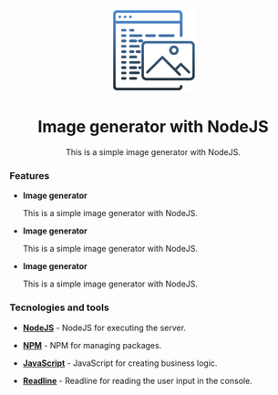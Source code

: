 <div align="center">
    <img src=".src/../src/imgs/logo.png" width="150" />
</div>
<h1 align="center"> Image generator with NodeJS </h1>
<p align="center"> This is a simple image generator with NodeJS. </p>

<h3> Features </h3>
<ul>
    <li>
        <p>
            <b>Image generator</b>
        </p>
        <p>
            This is a simple image generator with NodeJS.
        </p>
    </li>
    <li>
        <p>
            <b>Image generator</b>
        </p>
        <p>
            This is a simple image generator with NodeJS.
        </p>
    </li>
    <li>
        <p>
            <b>Image generator</b>
        </p>
        <p>
            This is a simple image generator with NodeJS.
        </p>
    </li>
</ul>

<h3> Tecnologies and tools </h3>
<ul>
    <li>
        <p>
            <b><a href="https://nodejs.org/">NodeJS</a></b> - NodeJS for executing the server.
        </p>
    </li>
    <li>
        <p>
            <b><a href="https://www.npmjs.com/">NPM</a></b> - NPM for managing packages.
        </p>
    </li>
    <li>
        <p>
            <b><a href="https://developer.mozilla.org/docs/Web/JavaScript">JavaScript</a></b> - JavaScript for creating business logic.
        </p>
    </li>
    <li>
        <p>
            <b><a href="https://nodejs.org/api/readline.html">Readline</a></b> - Readline for reading the user input in the console.
        </p>
    </li>
</ul>
